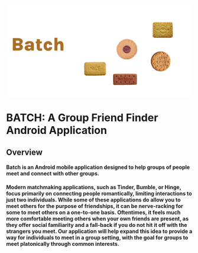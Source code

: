 ![Batch Banner](https://github.com/emanuel-ruiz/Batch/blob/main/BatchBanner.png)

# **BATCH:** A Group Friend Finder Android Application

## **Overview**
 
#### Batch is an Android mobile application designed to help groups of people meet and connect with other groups.
#### Modern matchmaking applications, such as Tinder, Bumble, or Hinge, focus primarily on connecting people romantically, limiting interactions to just two individuals. While some of these applications do allow you to meet others for the purpose of friendships, it can be nerve-racking for some to meet others on a one-to-one basis. Oftentimes, it feels much more comfortable meeting others when your own friends are present, as they offer social familiarity and a fall-back if you do not hit it off with the strangers you meet. Our application will help expand this idea to provide a way for individuals to meet in a group setting, with the goal for groups to meet platonically through common interests. 
